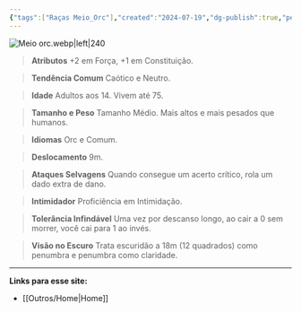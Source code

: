 ```yaml
---
{"tags":["Raças Meio_Orc"],"created":"2024-07-19","dg-publish":true,"permalink":"/racas/meio-orc/","dgPassFrontmatter":true}
---
```



![Meio orc.webp|left|240](/img/user/Arquivos/Meio%20orc.webp)

> **Atributos**
> +2 em Força, +1 em Constituição.  

> **Tendência Comum**
> Caótico e Neutro.  

> **Idade**
> Adultos aos 14. Vivem até 75.  

> **Tamanho e Peso**
> Tamanho Médio. Mais altos e mais pesados que humanos.  

> **Idiomas**
> Orc e Comum.  

> **Deslocamento**
> 9m.  

> **Ataques Selvagens**
> Quando consegue um acerto crítico, rola um dado extra de dano.  

> **Intimidador**
> Proficiência em Intimidação.  

> **Tolerância Infindável**
> Uma vez por descanso longo, ao cair a 0 sem morrer, você cai para 1 ao invés.  

> **Visão no Escuro**
> Trata escuridão a 18m (12 quadrados) como penumbra e penumbra como claridade.
___
**Links para esse site:**
- [[Outros/Home\|Home]]